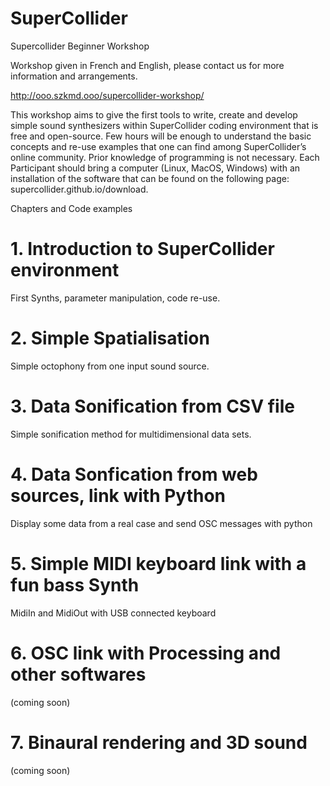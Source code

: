 # SuperCollider
Supercollider Beginner Workshop

Workshop given in French and English, please contact us for more information and arrangements.

http://ooo.szkmd.ooo/supercollider-workshop/

This workshop aims to give the first tools to write, create and develop simple sound synthesizers within SuperCollider coding environment that is free and open-source. Few hours will be enough to understand the basic concepts and re-use examples that one can find among SuperCollider’s online community. Prior knowledge of programming is not necessary. Each Participant should bring a computer (Linux, MacOS, Windows) with an installation of the software that can be found on the following page: supercollider.github.io/download.

Chapters and Code examples

# 1. Introduction to SuperCollider environment
First Synths, parameter manipulation, code re-use.
# 2. Simple Spatialisation
Simple octophony from one input sound source.
# 3. Data Sonification from CSV file
Simple sonification method for multidimensional data sets.
# 4. Data Sonfication from web sources, link with Python
Display some data from a real case and send OSC messages with python
# 5. Simple MIDI keyboard link with a fun bass Synth
MidiIn and MidiOut with USB connected keyboard
# 6. OSC link with Processing and other softwares
(coming soon)
# 7. Binaural rendering and 3D sound
(coming soon)
